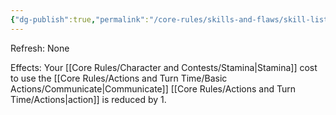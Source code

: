 ```yaml
---
{"dg-publish":true,"permalink":"/core-rules/skills-and-flaws/skill-list/insight/rank-1/fast-talk/"}
---
```


Refresh: None

Effects:
Your [[Core Rules/Character and Contests/Stamina\|Stamina]] cost to use the [[Core Rules/Actions and Turn Time/Basic Actions/Communicate\|Communicate]] [[Core Rules/Actions and Turn Time/Actions\|action]] is reduced by 1.